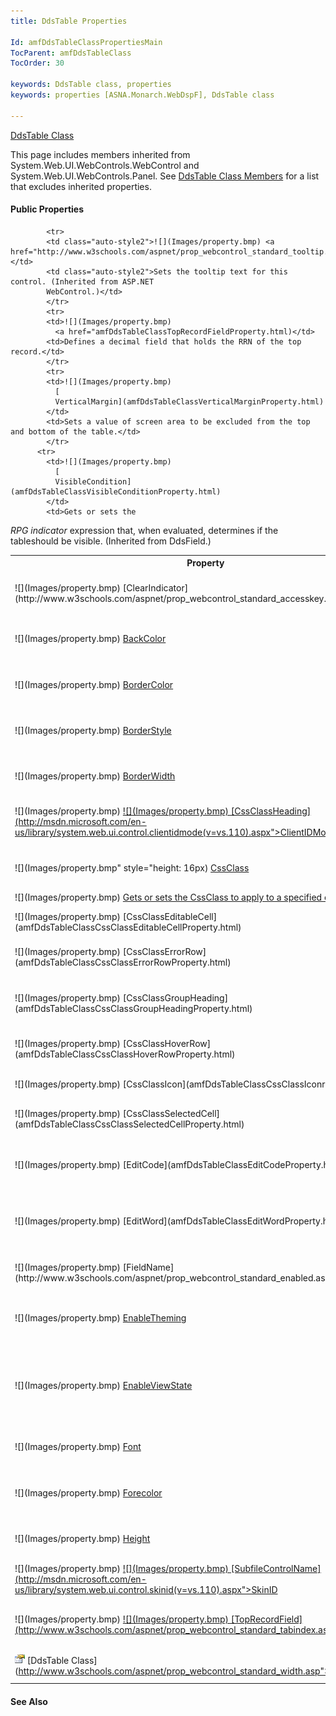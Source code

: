 ```yaml
---
title: DdsTable Properties

Id: amfDdsTableClassPropertiesMain
TocParent: amfDdsTableClass
TocOrder: 30

keywords: DdsTable class, properties
keywords: properties [ASNA.Monarch.WebDspF], DdsTable class

---
```


[DdsTable Class](amfDdsTableClass.html)

This page includes members inherited from System.Web.UI.WebControls.WebControl and System.Web.UI.WebControls.Panel. See [ DdsTable Class Members](amfDdsTableClassMembers.html) for a list that excludes inherited properties.

#### Public Properties
<table class="mytable" cellspacing="0" cellpadding="4" width="90%">
          <colgroup>
            <col width="30%" />
            <col width="70%" />
          </colgroup>
          <tr>
            <th>Property</th>
            <th>Description</th>
          </tr>
            <tr>
            <td style="height: 31px">![](Images/property.bmp) [ClearIndicator](http://www.w3schools.com/aspnet/prop_webcontrol_standard_accesskey.asp">AccessKey</a></td>
            <td style="height: 31px">Gets or sets a key used to access the Bar control. (Inherited from ASP.NET 
			WebControl.)</td>
            </tr>
			<tr>
            <td>![](Images/property.bmp) <a href="http://www.w3schools.com/aspnet/prop_webcontrol_standard_backcolor.asp">BackColor</a></td>
            <td>Sets the background for this control. (Inherited from ASP.NET 
			WebControl.)</td>
            </tr>
			<tr>
            <td>![](Images/property.bmp) <a href="http://www.w3schools.com/aspnet/prop_webcontrol_standard_Bordercolor.asp">BorderColor</a></td>
            <td>Sets the border color for this control. (Inherited from ASP.NET 
			WebControl.)</td>
            </tr>
			<tr>
            <td>![](Images/property.bmp) <a href="http://www.w3schools.com/aspnet/prop_webcontrol_standard_borderstyle.asp">BorderStyle</a></td>
            <td>Sets the border style for this control. (Inherited from ASP.NET 
			WebControl.)</td>
            </tr>
			<tr>
            <td>![](Images/property.bmp) <a href="http://www.w3schools.com/aspnet/prop_webcontrol_standard_borderwidth.asp">BorderWidth</a></td>
            <td>Sets the border width for this control. (Inherited from ASP.NET 
			WebControl.)</td>
            </tr>
			<tr>
            <td>![](Images/property.bmp)
              <a href="amfDdsTableClassClearIndicatorProperty.html)
            </td>
            <td>Gets or sets the clear indicator for the subfile that provides data for the Table.</td>
            </tr>
			<tr>
            <td style="height: 31px">![](Images/property.bmp) [CssClassHeading](http://msdn.microsoft.com/en-us/library/system.web.ui.control.clientidmode(v=vs.110).aspx">ClientIDMode</a></td>
            <td style="height: 31px">Sets the algorithm used to determine the ClientID Property. (Inherited from ASP.NET 
			WebControl.)</td>
            </tr>
            <tr>
            <td>![](Images/property.bmp" style="height: 16px) <a href="http://www.w3schools.com/aspnet/prop_webcontrol_standard_cssclass.asp">CssClass</a></td>
            <td>Gets or sets the CSS Class of the control. (Inherited from ASP.NET 
			WebControl.)</td>
            </tr>
			<tr>
            <td class="auto-style2">![](Images/property.bmp)
              <a href="amfDdsTableClassCssClassHeadingProperty.html)</td>
            <td class="auto-style2">Gets or sets the CssClass to apply to a specified column.</td>
            </tr>
			<tr>
            <td>![](Images/property.bmp)
              [CssClassEditableCell](amfDdsTableClassCssClassEditableCellProperty.html)</td>
            <td>Defines the CSS class to use to identify that a cell is editable.</td>
            </tr>
			<tr>
            <td>![](Images/property.bmp)
              [CssClassErrorRow](amfDdsTableClassCssClassErrorRowProperty.html)</td>
            <td>Defines the CSS class to use to style an error row in InLine editing.</td>
            </tr>
			 <tr>
            <td>![](Images/property.bmp)
              [CssClassGroupHeading](amfDdsTableClassCssClassGroupHeadingProperty.html)</td>
            <td>Sets the CSS Class to apply to the headings defined by **GroupHeadingField** .</td>
            </tr>
			<tr>
            <td>![](Images/property.bmp)
              [CssClassHoverRow](amfDdsTableClassCssClassHoverRowProperty.html)</td>
            <td>Defines the CSS class to use to style a row that is being hovered over.</td>
            </tr>
			<tr>
            <td>![](Images/property.bmp)
              [CssClassIcon](amfDdsTableClassCssClassIconroperty.html)</td>
            <td>Defines the CSS class to use to style icons in an IconColumn.</td>
            </tr>
			            <tr>
            <td>![](Images/property.bmp)
              [CssClassSelectedCell](amfDdsTableClassCssClassSelectedCellProperty.html)</td>
            <td>Sets the CSS Class to apply to an editable cell selected by the user.</td>
            </tr>
			<tr>
			<td class="auto-style1">
				![](Images/property.bmp) [EditCode](amfDdsTableClassEditCodeProperty.html)
				</td>
			<td class="auto-style1">Gets or sets an edit code to punctuate numeric fields according to the standard RPG edit code rules</td>
		    </tr>
            <tr>
			<td>
				![](Images/property.bmp) [EditWord](amfDdsTableClassEditWordProperty.html)
				</td>
			<td>Gets or sets an edit code to punctuate numeric fields according to the standard RPG edit code rules</td>
		    </tr>
			<tr>
            <td>![](Images/property.bmp) [FieldName](http://www.w3schools.com/aspnet/prop_webcontrol_standard_enabled.asp">Enabled</a></td>
            <td>Sets whether or not the control is enabled. (Inherited from ASP.NET 
			WebControl.)</td>
            </tr>
			<tr>
            <td class="auto-style1">![](Images/property.bmp) <a href="http://msdn.microsoft.com/en-us/library/system.web.ui.control.enabletheming(v=vs.110).aspx">EnableTheming</a></td>
            <td class="auto-style1">Determines whether themes apply to this control. (Inherited from ASP.NET 
			WebControl.)</td>
            </tr>
			<tr>
            <td style="height: 51px">![](Images/property.bmp) <a href="http://msdn.microsoft.com/en-us/library/system.web.ui.control.enableviewstate(v=vs.110).aspx">EnableViewState</a></td>
            <td style="height: 51px">Determines whether the server control persists its view state, and the view state of any child controls it contains, to the requesting client. (Inherited from ASP.NET 
			WebControl.)</td>
            </tr>
            <tr>
            <td>![](Images/property.bmp)
              <a href="amfDdsTableClassFieldNameProperty.html)</td>
            <td>Gets or sets the name of the field associated with a specified column.</td>
            </tr>
            <tr>
            <td>![](Images/property.bmp)
              [FieldLength](amfDdsTableClassFieldLengthProperty.html)</td>
            <td>Gets or sets the character length of the field associated with a specified column.</td>
            </tr>
            <tr>
            <td>![](Images/property.bmp) [GroupHeadingField](http://www.w3schools.com/aspnet/prop_webcontrol_standard_font.asp">Font</a></td>
            <td>Sets the font for the control. (Inherited from ASP.NET WebControl.)</td>
            </tr>
			<tr>
            <td>![](Images/property.bmp) <a href="http://www.w3schools.com/aspnet/prop_webcontrol_standard_forecolor.asp">Forecolor</a></td>
            <td>Sets the foreground (usually the text) color for the control. (Inherited from ASP.NET 
			WebControl.)</td>
            </tr>
              <tr>
            <td>![](Images/property.bmp)
              <a href="amfDdsTableClassGroupHeadingFieldProperty.html)</td>
            <td>Sets the field to use as a heading for column groups.</td>
            </tr>
            <tr>
            <td>![](Images/property.bmp)
              [Heading](amfDdsTableClassHeadingProperty.html)</td>
            <td>Gets or sets the heading name for a specified column.</td>
            </tr>
			<tr>
            <td>![](Images/property.bmp)
              [HeadingFieldName](amfDdsTableClassHeadingFieldNameProperty.html)</td>
            <td>Gets or sets the name of the IFS field to draw the heading from.</td>
			</tr>
           <tr>
            <td>![](Images/property.bmp)
              [HeadingFieldLength](amfDdsTableClassHeadingFieldLengthProperty.html)</td>
            <td>Gets or sets the length of the IFS field to draw the heading from.</td>
            </tr>
              <tr>
            <td>![](Images/property.bmp) [IconBackColorField](http://www.w3schools.com/aspnet/prop_webcontrol_standard_Height.asp">Height</a></td>
            <td>Sets the height of the control. (Inherited from ASP.NET WebControl.)</td>
          </tr>
<tr>
			<td>![](Images/property.bmp)
              <a href="amfDdsTableClassIconBackColorFieldProperty.html)</td>
            <td>Defines a field that may contain the color (name or hex value) for the background of icons in an IconColumn.</td>
            </tr>
			<tr>
			<td>![](Images/property.bmp)
              [IconBackColorFieldLength](amfDdsTableClassIconBackColorFieldLengthProperty.html)</td>
            <td>Defines the length of the IconBackColor field.</td>
            </tr>
			<tr>
            <td>![](Images/property.bmp)
              [IconForeColor](amfDdsTableClassCssClassIconroperty.html)</td>
            <td>Defines the primary color of icons in an IconColumn.</td>
            </tr>
			<tr>
			<td>![](Images/property.bmp)
              [IconForeColorField](amfDdsTableClassIconForecolorFieldProperty.html)</td>
            <td>Defines a field that may contain the color (name or hex value) for the foreground of icons in an IconColumn</td>
            </tr>
			<tr>
			<td>![](Images/property.bmp)
              [IconForeColorFieldLength](amfDdsTableClassIconForecolorFieldLengthProperty.html)</td>
            <td>Defines the length of the IconBackColor field.</td>
            </tr>
			<tr>
			<td>![](Images/property.bmp)
              [IconID](amfDdsTableClassIconIDProperty.html)</td>
            <td>Defines the icon to use in an IconColumn.</td>
            </tr>
            <tr>
            <td>![](Images/property.bmp)
              [SelectedField](amfDdsTableClassSelectedFieldProperty.html)</td>
            <td>Sets the name of the field to set to &quot;1&quot; when a record is selected, and &quot;0&quot; when not selected.</td>
            </tr>
			<tr>
			<td>![](Images/property.bmp)
              [SelectionMode](amfDdsTableClassSelectionModeProperty.html)</td>
            <td>Sets whether only a single cell or multiple cells can be selected.</td>
            </tr>
			<tr>
            <td>![](Images/property.bmp)
              [SelectedKey](amfDdsTableClassSelectedKeyProperty.html)</td>
            <td>Sets an AidKey to be invoked when an icon (in an IconColmn) is clicked or tapped.</td>
            </tr>
			<tr>
            <td>![](Images/property.bmp)
              [SelectedRowValue](amfDdsTableClassSelectedRowValueProperty.html)</td>
            <td>Sets a value for <code>SelectedField</code> that indicates when a row, rather then, a specific column has been selected..</td>
            </tr>
            <tr>
            <td>![](Images/property.bmp)
              [SelectRowKey](amfDdsTableClassSelectRowKeyProperty.html)</td>
            <td>Sets the AidKey to be pressed when a row is selected.</td>
            </tr>
                   <tr>
            <td>![](Images/property.bmp)
              [ShowRecordField](amfDdsTableClassShowRecordFieldProperty.html)</td>
            <td>Defines a decimal field that holds the RRN of the selected record.</td>
            </tr>
                   <tr>
            <td style="height: 31px">![](Images/property.bmp) [SubfileControlName](http://msdn.microsoft.com/en-us/library/system.web.ui.control.skinid(v=vs.110).aspx">SkinID</a></td>
            <td style="height: 31px">Gets or sets the skin to use on the control. (Inherited from ASP.NET 
			WebControl.)</td>
            </tr>
			<tr>
            <td>![](Images/property.bmp)
              <a href="amfDdsTableClassSubfileControlNameProperty.html)</td>
            <td>Gets or sets the name of the subfile control that DdsTable will be drawn from.</td>
            </tr>
            <tr>
            <td>![](Images/property.bmp)
              [SubfileName](amfDdsTableClassSubfileNameProperty.html)</td>
            <td>Gets or sets the name of the subfile containing the table data. (Inherited from DdsField)</td>
            </tr>
			<tr>
            <td style="height: 31px">![](Images/property.bmp) [TopRecordField](http://www.w3schools.com/aspnet/prop_webcontrol_standard_tabindex.asp">TabIndex</a></td>
            <td style="height: 31px">Sets the Tab Index for this control. (Inherited from ASP.NET 
			WebControl.)</td>
            </tr>

            <tr>
            <td class="auto-style2">![](Images/property.bmp) <a href="http://www.w3schools.com/aspnet/prop_webcontrol_standard_tooltip.asp">Tooltip</a></td>
            <td class="auto-style2">Sets the tooltip text for this control. (Inherited from ASP.NET 
			WebControl.)</td>
            </tr>
            <tr>
            <td>![](Images/property.bmp)
              <a href="amfDdsTableClassTopRecordFieldProperty.html)</td>
            <td>Defines a decimal field that holds the RRN of the top record.</td>
            </tr>
            <tr>
            <td>![](Images/property.bmp)
              [
              VerticalMargin](amfDdsTableClassVerticalMarginProperty.html)
            </td>
            <td>Sets a value of screen area to be excluded from the top and bottom of the table.</td>
            </tr>
          <tr>
            <td>![](Images/property.bmp)
              [
              VisibleCondition](amfDdsTableClassVisibleConditionProperty.html)
            </td>
            <td>Gets or sets the 
 *RPG indicator*  expression that, when
            evaluated, determines if the tableshould be visible. (Inherited
            from DdsField.)</td>
          </tr>
            <tr>
            <td>![](Images/property.bmp) [DdsTable Class](http://www.w3schools.com/aspnet/prop_webcontrol_standard_width.asp">Width</a></td>
            <td>Sets the width of the control. (Inherited from ASP.NET WebControl.)</td>
          </tr>

</table>

#### See Also
<dl>
        <dd><a href="amfDdsTableClass.html)</dd>
        <dd>[DdsTable Class Members](amfDdsTableClassMembers.html)</dd>
        <dd>[ASNA.Monarch.WebDspF Namespace](amfWebDspFNamespace.html)</dd>
</dl>


